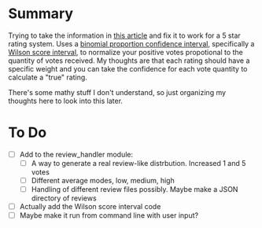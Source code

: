 # Summary
Trying to take the information in [this article](https://www.evanmiller.org/how-not-to-sort-by-average-rating.html) and fix it to work for a 5 star rating system. Uses a [binomial proportion confidence interval](https://en.wikipedia.org/wiki/Binomial_proportion_confidence_interval), specifically a [Wilson score interval](https://en.wikipedia.org/wiki/Binomial_proportion_confidence_interval#Wilson_score_interval), to normalize your positive votes propotional to the quantity of votes received. My thoughts are that each rating should have a specific weight and you can take the confidence for each vote quantity to calculate a "true" rating.

There's some mathy stuff I don't understand, so just organizing my thoughts here to look into this later. 

# To Do
- [ ] Add to the review_handler module:
  - [ ] A way to generate a real review-like distrbution. Increased 1 and 5 votes
  - [ ] Different average modes, low, medium, high
  - [ ] Handling of different review files possibly. Maybe make a JSON directory of reviews
- [ ] Actually add the Wilson score interval code
- [ ] Maybe make it run from command line with user input?
